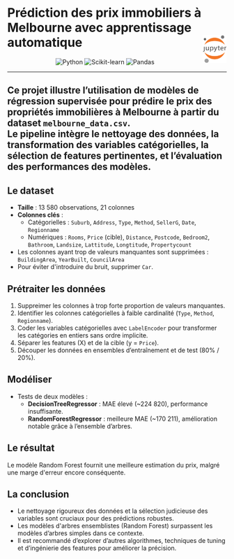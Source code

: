 # Prédiction des prix immobiliers à Melbourne avec apprentissage automatique <a href="../../"><img align="right" src="https://github.com/MiKL5/Python/blob/master/assets/logo/Jupyter.svg" alt="Jupyter" height="64px"></a>
<div align="center">

![Python](https://img.shields.io/badge/python-3.13-blue?style=flat&logo=python&logoColor=FFD43B) 
![Scikit-learn](https://img.shields.io/badge/scikit--learn-Regression-FF9900?style=flat&logo=scikit-learn&logoColor=white) 
![Pandas](https://img.shields.io/badge/pandas-Data_Processing-150458?style=flat&logo=pandas&logoColor=white) 

</div><hr>

Ce projet illustre l’utilisation de modèles de régression supervisée pour prédire le prix des propriétés immobilières à Melbourne à partir du dataset `melbourne_data.csv`.  
Le pipeline intègre le nettoyage des données, la transformation des variables catégorielles, la sélection de features pertinentes, et l’évaluation des performances des modèles.
---
## Le dataset
* **Taille** : 13 580 observations, 21 colonnes  
* **Colonnes clés** :  
  * Catégorielles : `Suburb`, `Address`, `Type`, `Method`, `SellerG`, `Date`, `Regionname`  
  * Numériques : `Rooms`, `Price` (cible), `Distance`, `Postcode`, `Bedroom2`, `Bathroom`, `Landsize`, `Lattitude`, `Longtitude`, `Propertycount`  
* Les colonnes ayant trop de valeurs manquantes sont supprimées : `BuildingArea`, `YearBuilt`, `CouncilArea`  
* Pour éviter d'introduire du bruit, supprimer `Car`.
## Prétraiter les données
1. Suppreimer les colonnes à trop forte proportion de valeurs manquantes.  
2. Identifier les colonnes catégorielles à faible cardinalité (`Type`, `Method`, `Regionname`).  
3. Coder les variables catégorielles avec `LabelEncoder` pour transformer les catégories en entiers sans ordre implicite.  
4. Séparer les features (X) et de la cible (y = `Price`).  
5. Découper les données en ensembles d’entraînement et de test (80% / 20%).
## Modéliser
* Tests de deux modèles :  
  * **DecisionTreeRegressor** : MAE élevé (~224 820), performance insuffisante.  
  * **RandomForestRegressor** : meilleure MAE (~170 211), amélioration notable grâce à l’ensemble d’arbres.
## **Le résultat**
Le modèle Random Forest fournit une meilleure estimation du prix, malgré une marge d'erreur encore conséquente.
## **La conclusion**
* Le nettoyage rigoureux des données et la sélection judicieuse des variables sont cruciaux pour des prédictions robustes.
* Les modèles d'arbres ensemblistes (Random Forest) surpassent les modèles d’arbres simples dans ce contexte.
* Il est recommandé d’explorer d’autres algorithmes, techniques de tuning et d’ingénierie des features pour améliorer la précision.